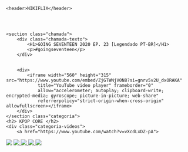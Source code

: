 <html lang="pt-br">

<head>
    <link rel="stylesheet" href="styles.css" />
    <title>nikiflix</title>
</head>

<body>

    <header>NIKIFLIX</header>


    

    <section class="chamada">
        <div class="chamada-texto">
            <H1>GOING SEVENTEEN 2020 EP. 23 [Legendado PT-BR]</H1>
            <p>#goingseventeen</p>
        </div>


        <div>
            <iframe width="560" height="315" src="https://www.youtube.com/embed/ZjGTWNjV0N8?si=gnrv5v2U_dxORAKA"
                title="YouTube video player" frameborder="0"
                allow="accelerometer; autoplay; clipboard-write; encrypted-media; gyroscope; picture-in-picture; web-share"
                referrerpolicy="strict-origin-when-cross-origin" allowfullscreen></iframe>
        </div>
    </section class="categoria">
    <h2> KPOP CORE </h2>
    <div class="categoria-videos">
        <a href="https://www.youtube.com/watch?v=vXcdLxDZ-pA">
<img src="https://img.youtube.com/vi/vXcdLxDZ-pA/maxresdefault.jpg">
        </a>
        <a href="https://www.youtube.com/watch?v=75Pau6plGPQ">
            <img src="https://img.youtube.com/vi/75Pau6plGPQ/maxresdefault.jpg">
                    </a>
                    <a href="https://www.youtube.com/watch?v=gJt4WJBlblQ">
                        <img src="https://img.youtube.com/vi/gJt4WJBlblQ/maxresdefault.jpg">
                                </a>
                                <a href="https://www.youtube.com/watch?v=p-dKjgVckms">
                                    <img src="https://img.youtube.com/vi/p-dKjgVckms/maxresdefault.jpg">
                                            </a>
                                            <a href="https://www.youtube.com/watch?v=9Xro0Dvvfcg">
                                                <img src="https://img.youtube.com/vi/9Xro0Dvvfcg/maxresdefault.jpg">
                                                        </a>
                                                        
                                                    
                                                                    
                                                            
                                                                        
                                                                
   <div>
   </section>
   
   



</body>
